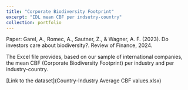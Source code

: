 ```yaml
---
title: "Corporate Biodiversity Footprint"
excerpt: "IDL mean CBF per indsutry-country"
collection: portfolio
---
```


Paper: Garel, A., Romec, A., Sautner, Z., & Wagner, A. F. (2023). Do investors care about biodiversity?. Review of Finance, 2024.

The Excel file provides, based on our sample of international companies, the mean CBF (Corporate Biodiversity Footprint) per industry and per industry-country.

[Link to the dataset](Country-Industry Average CBF values.xlsx)
